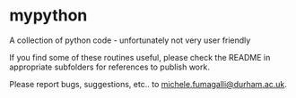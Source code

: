 # mypython
A collection of python code - unfortunately not very user friendly

If you find some of these routines useful, please check the README in appropriate subfolders for references to publish work. 

Please report bugs, suggestions, etc.. to michele.fumagalli@durham.ac.uk.







